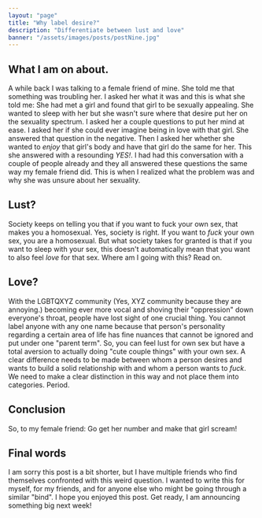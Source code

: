 ```yaml
---
layout: "page"
title: "Why label desire?"
description: "Differentiate between lust and love"
banner: "/assets/images/posts/postNine.jpg"
---
```


## What I am on about.
A while back I was talking to a female friend of mine. She told me that something was troubling her. I asked her what it was
and this is what she told me: She had met a girl and found that girl to be sexually appealing. She wanted to sleep with her
but she wasn't sure where that desire put her on the sexuality spectrum. I asked her a couple questions to put her mind at ease.
I asked her if she could ever imagine being in love with that girl. She answered that question in the negative. Then I asked her
whether she wanted to *enjoy* that girl's body and have that girl do the same for her. This she answered with a resounding *YES!*.
I had had this conversation with a couple of people already and they all answered these questions the same way my female friend did.
This is when I realized what the problem was and why she was unsure about her sexuality.


## Lust?
Society keeps on telling you that if you want to fuck your own sex, that makes you a homosexual. Yes, society is right. If you
want to *fuck* your own sex, you are a homosexual. But what society takes for granted is that if you want to sleep with your
sex, this doesn't automatically mean that you want to also feel *love* for that sex. Where am I going with this? Read on.

## Love?
With the LGBTQXYZ community (Yes, XYZ community because they are annoying.) becoming ever more vocal and shoving their "oppression" down everyone's throat,
people have lost sight of one crucial thing. You cannot label anyone with any one name because that person's personality regarding a certain area of life has
fine nuances that cannot be ignored and put under one "parent term". So,  you can feel lust for own sex but have a total aversion to actually doing "cute couple
things" with your own sex. A clear difference needs to be made between whom a person desires and wants to build a solid relationship with and whom a person wants to
*fuck*. We need to make a clear distinction in this way and not place them into categories. Period.

## Conclusion
So, to my female friend: Go get her number and make that girl scream!

## Final words
I am sorry this post is a bit shorter, but I have multiple friends who find themselves confronted with this weird question. I wanted to write this for myself,
for my friends, and for anyone else who might be going through a similar "bind". I hope you enjoyed this post. Get ready, I am announcing something big next week!

